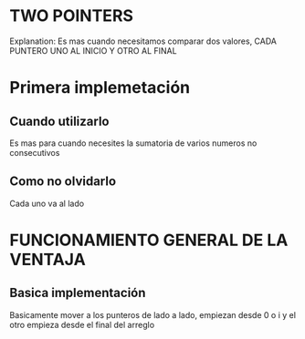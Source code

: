 
# TWO POINTERS

Explanation: Es mas cuando necesitamos comparar dos valores, CADA PUNTERO UNO AL INICIO Y OTRO AL FINAL

# Primera implemetación 
## Cuando utilizarlo
Es mas para cuando necesites la sumatoria de varios numeros no consecutivos

## Como no olvidarlo
Cada uno va al lado 

# FUNCIONAMIENTO GENERAL DE LA VENTAJA 



 


## Basica implementación

Basicamente mover a los punteros de lado a lado, empiezan desde 0 o i y el otro empieza desde el final del arreglo
